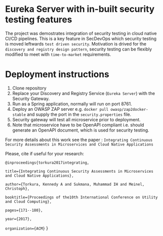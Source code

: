 # Eureka Server with in-built security testing features
The project was demostrates integration of security testing in cloud native CI/CD pipelines. This is a key feature in SecDevOps which security testing is moved leftwards `test driven security`.
Motivation is drived for the `discovery and registry design pattern`, security testing can be flexibly modified to meet with `time-to-market` requirements.

# Deployment instructions
1. Clone repository
2. Replace your Discovery and Registry Service (`Eureka Server`) with the Security Gateway.
3. Run as a Spring application, normally will run on port 8761.
4. Deploy an OWASP ZAP server e.g. `docker pull owasp/zap2docker-stable` and supply the port in the `security.properties` file.
5. Security gateway will test all microservice prior to deployment. 
6. Note that microservice have to be OpenAPI compliant i.e. should generate an OpenAPI document, which is used for security testing.
 
For more details about this work see the paper : `Integrating Continuous Security Assessments in Microservices and Cloud Native Applications`

Please, cite if useful for your research:

`@inproceedings{torkura2017integrating,`

  `title={Integrating Continuous Security Assessments in Microservices and Cloud Native Applications},`
  
  `author={Torkura, Kennedy A and Sukmana, Muhammad IH and Meinel, Christoph},`
  
  `booktitle={Proceedings of the10th International Conference on Utility and Cloud Computing},`
  
  `pages={171--180},`
  
  `year={2017},`
  
  `organization={ACM}`
}